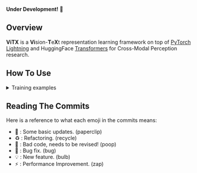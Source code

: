 **Under Development!** 🚧

## Overview

**ViTX** is a **Vi**sion-**T**e**X**t representation learning framework on top of [PyTorch Lightning](https://www.pytorchlightning.ai/) and HuggingFace [Transformers](https://huggingface.co/) for Cross-Modal Perception research.

## How To Use

<details>
  <summary>Training examples</summary>
  
Train CLIP with ViT-base on COCO Captions dataset:

```
python main.py data=coco model/vision_model=vit-b  model/text_model=vit-b
```
  
</details>

## Reading The Commits
Here is a reference to what each emoji in the commits means:

* 📎 : Some basic updates. (paperclip)
* ♻️ : Refactoring. (recycle)
* 💩 : Bad code, needs to be revised! (poop)
* 🐛 : Bug fix. (bug)
* 💡 : New feature. (bulb)
* ⚡ : Performance Improvement. (zap)
